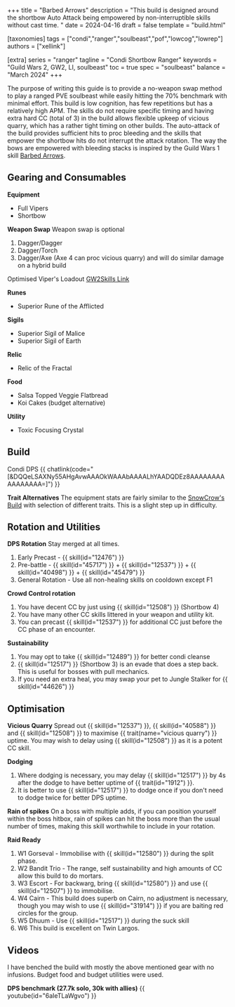 +++
title = "Barbed Arrows"
description = "This build is designed around the shortbow Auto Attack being empowered by non-interruptible skills without cast time. "
date = 2024-04-16
draft = false
template = "build.html"

[taxonomies]
tags = ["condi","ranger","soulbeast","pof","lowcog","lowrep"]
authors = ["xellink"]

[extra]
series = "ranger"
tagline = "Condi Shortbow Ranger"
keywords = "Guild Wars 2, GW2, LI, soulbeast"
toc = true
spec = "soulbeast"
balance = "March 2024"
+++

The purpose of writing this guide is to provide a no-weapon swap method to play a ranged PVE soulbeast while easily hitting the 70% benchmark with minimal effort. This build is low cognition, has few repetitions but has a relatively high APM. The skills do not require specific timing and having extra hard CC (total of 3) in the build allows flexible upkeep of vicious quarry, which has a rather tight timing on other builds. The auto-attack of the build provides sufficient hits to proc bleeding and the skills that empower the shortbow hits do not interrupt the attack rotation. The way the bows are empowered with bleeding stacks is inspired by the Guild Wars 1 skill [Barbed Arrows](https://wiki.guildwars.com/wiki/Barbed_Arrows).


## Gearing and Consumables
**Equipment**
- Full Vipers
- Shortbow

**Weapon Swap**
Weapon swap is optional
1. Dagger/Dagger
2. Dagger/Torch
3. Dagger/Axe 
(Axe 4 can proc vicious quarry) and will do similar damage on a hybrid build

Optimised Viper's Loadout
[GW2Skills Link](http://gw2skills.net/editor/?PWQAIlJw8YNsJ2JO0TttVA-DSRYbRB1GvYIpGKjIKgKSAb/BEAB2A5fqAaowZEoC-e)

**Runes**
- Superior Rune of the Afflicted

**Sigils**
- Superior Sigil of Malice
- Superior Sigil of Earth

**Relic**
- Relic of the Fractal

**Food**
  - Salsa Topped Veggie Flatbread
  - Koi Cakes (budget alternative)

**Utility**
  - Toxic Focusing Crystal


## Build
Condi DPS
{{ chatlink(code="[&DQQeLSAXNy55AHgAvwAAAOkWAAAbAAAALhYAADQDEz8AAAAAAAAAAAAAAAA=]") }}

**Trait Alternatives**
The equipment stats are fairly similar to the [SnowCrow's Build](https://snowcrows.com/builds/raids/ranger/condition-soulbeast) with selection of different traits. This is a slight step up in difficulty.


## Rotation and Utilities
**DPS Rotation**
Stay merged at all times. 
1. Early Precast - {{ skill(id="12476") }}
2. Pre-battle - {{ skill(id="45717") }} + {{ skill(id="12537") }} + {{ skill(id="40498") }} + {{ skill(id="45479") }}
3. General Rotation - Use all non-healing skills on cooldown except F1

**Crowd Control rotation**
1. You have decent CC by just using {{ skill(id="12508") }} (Shortbow 4)
2. You have many other CC skills littered in your weapon and utility kit. 
2. You can precast {{ skill(id="12537") }} for additional CC just before the CC phase of an encounter. 

**Sustainability**
1. You may opt to take {{ skill(id="12489") }} for better condi cleanse
2. {{ skill(id="12517") }} (Shortbow 3) is an evade that does a step back. This is useful for bosses with pull mechanics.
3. If you need an extra heal, you may swap your pet to Jungle Stalker for {{ skill(id="44626") }}


## Optimisation
**Vicious Quarry**
Spread out {{ skill(id="12537") }}, {{ skill(id="40588") }} and {{ skill(id="12508") }} to maximise {{ trait(name="vicious quarry") }} uptime. You may wish to delay using {{ skill(id="12508") }} as it is a potent CC skill.

**Dodging**
1. Where dodging is necessary, you may delay {{ skill(id="12517") }} by 4s after the dodge to have better uptime of {{ trait(id="1912") }}. 
2. It is better to use {{ skill(id="12517") }} to dodge once if you don't need to dodge twice for better DPS uptime. 

**Rain of spikes**
On a boss with multiple adds, if you can position yourself within the boss hitbox, rain of spikes can hit the boss more than the usual number of times, making this skill worthwhile to include in your rotation. 

**Raid Ready**
1. W1 Gorseval - Immobilise with {{ skill(id="12580") }} during the split phase.
2. W2 Bandit Trio - The range, self sustainability and high amounts of CC allow this build to do mortars.
3. W3 Escort - For backwarg, bring {{ skill(id="12580") }} and use {{ skill(id="12507") }} to immobilise.
4. W4 Cairn - This build does superb on Cairn, no adjustment is necessary, though you may wish to use {{ skill(id="31914") }} if you are baiting red circles for the group.
5. W5 Dhuum - Use {{ skill(id="12517") }} during the suck skill
6. W6 This build is excellent on Twin Largos. 



## Videos
I have benched the build with mostly the above mentioned gear with no infusions. Budget food and budget utilities were used.

**DPS benchmark (27.7k solo, 30k with allies)**
{{ youtube(id="6aIeTLaWgvo") }}
